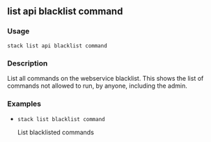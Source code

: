 ## list api blacklist command

### Usage

`stack list api blacklist command`

### Description

List all commands on the webservice
	blacklist. This shows the list of
	commands not allowed to run, by anyone,
	including the admin.

### Examples

* `stack list blacklist command`

   List blacklisted commands



